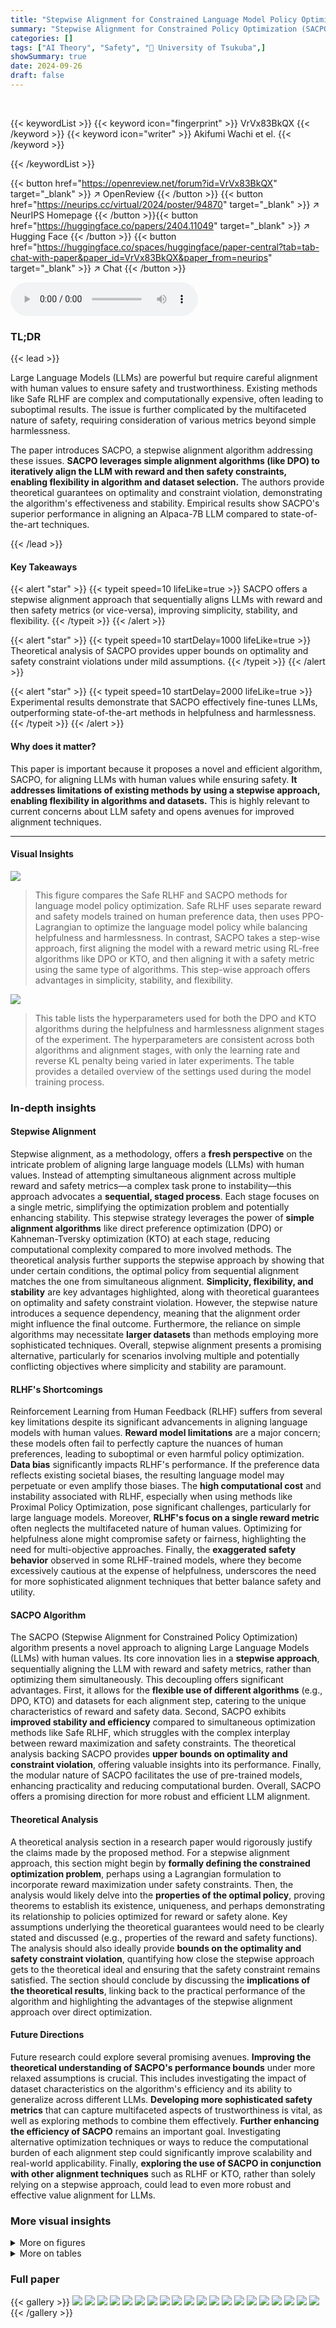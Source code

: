 ```yaml
---
title: "Stepwise Alignment for Constrained Language Model Policy Optimization"
summary: "Stepwise Alignment for Constrained Policy Optimization (SACPO) efficiently aligns LLMs with human values, prioritizing both helpfulness and harmlessness via a novel stepwise approach."
categories: []
tags: ["AI Theory", "Safety", "🏢 University of Tsukuba",]
showSummary: true
date: 2024-09-26
draft: false
---
```


<br>

{{< keywordList >}}
{{< keyword icon="fingerprint" >}} VrVx83BkQX {{< /keyword >}}
{{< keyword icon="writer" >}} Akifumi Wachi et el. {{< /keyword >}}
 
{{< /keywordList >}}

{{< button href="https://openreview.net/forum?id=VrVx83BkQX" target="_blank" >}}
↗ OpenReview
{{< /button >}}
{{< button href="https://neurips.cc/virtual/2024/poster/94870" target="_blank" >}}
↗ NeurIPS Homepage
{{< /button >}}{{< button href="https://huggingface.co/papers/2404.11049" target="_blank" >}}
↗ Hugging Face
{{< /button >}}
{{< button href="https://huggingface.co/spaces/huggingface/paper-central?tab=tab-chat-with-paper&paper_id=VrVx83BkQX&paper_from=neurips" target="_blank" >}}
↗ Chat
{{< /button >}}



<audio controls>
    <source src="https://ai-paper-reviewer.com/VrVx83BkQX/podcast.wav" type="audio/wav">
    Your browser does not support the audio element.
</audio>


### TL;DR


{{< lead >}}

Large Language Models (LLMs) are powerful but require careful alignment with human values to ensure safety and trustworthiness.  Existing methods like Safe RLHF are complex and computationally expensive, often leading to suboptimal results.  The issue is further complicated by the multifaceted nature of safety, requiring consideration of various metrics beyond simple harmlessness. 

The paper introduces SACPO, a stepwise alignment algorithm addressing these issues.  **SACPO leverages simple alignment algorithms (like DPO) to iteratively align the LLM with reward and then safety constraints, enabling flexibility in algorithm and dataset selection.**  The authors provide theoretical guarantees on optimality and constraint violation, demonstrating the algorithm's effectiveness and stability. Empirical results show SACPO's superior performance in aligning an Alpaca-7B LLM compared to state-of-the-art techniques.

{{< /lead >}}


#### Key Takeaways

{{< alert "star" >}}
{{< typeit speed=10 lifeLike=true >}} SACPO offers a stepwise alignment approach that sequentially aligns LLMs with reward and then safety metrics (or vice-versa), improving simplicity, stability, and flexibility. {{< /typeit >}}
{{< /alert >}}

{{< alert "star" >}}
{{< typeit speed=10 startDelay=1000 lifeLike=true >}} Theoretical analysis of SACPO provides upper bounds on optimality and safety constraint violations under mild assumptions. {{< /typeit >}}
{{< /alert >}}

{{< alert "star" >}}
{{< typeit speed=10 startDelay=2000 lifeLike=true >}} Experimental results demonstrate that SACPO effectively fine-tunes LLMs, outperforming state-of-the-art methods in helpfulness and harmlessness. {{< /typeit >}}
{{< /alert >}}

#### Why does it matter?
This paper is important because it proposes a novel and efficient algorithm, SACPO, for aligning LLMs with human values while ensuring safety.  **It addresses limitations of existing methods by using a stepwise approach, enabling flexibility in algorithms and datasets.** This is highly relevant to current concerns about LLM safety and opens avenues for improved alignment techniques.

------
#### Visual Insights



![](https://ai-paper-reviewer.com/VrVx83BkQX/figures_1_1.jpg)

> This figure compares the Safe RLHF and SACPO methods for language model policy optimization. Safe RLHF uses separate reward and safety models trained on human preference data, then uses PPO-Lagrangian to optimize the language model policy while balancing helpfulness and harmlessness.  In contrast, SACPO takes a step-wise approach, first aligning the model with a reward metric using RL-free algorithms like DPO or KTO, and then aligning it with a safety metric using the same type of algorithms. This step-wise approach offers advantages in simplicity, stability, and flexibility.





![](https://ai-paper-reviewer.com/VrVx83BkQX/tables_24_1.jpg)

> This table lists the hyperparameters used for both the DPO and KTO algorithms during the helpfulness and harmlessness alignment stages of the experiment.  The hyperparameters are consistent across both algorithms and alignment stages, with only the learning rate and reverse KL penalty being varied in later experiments.  The table provides a detailed overview of the settings used during the model training process.





### In-depth insights


#### Stepwise Alignment
Stepwise alignment, as a methodology, offers a **fresh perspective** on the intricate problem of aligning large language models (LLMs) with human values.  Instead of attempting simultaneous alignment across multiple reward and safety metrics—a complex task prone to instability—this approach advocates a **sequential, staged process**.  Each stage focuses on a single metric, simplifying the optimization problem and potentially enhancing stability.  This stepwise strategy leverages the power of **simple alignment algorithms** like direct preference optimization (DPO) or Kahneman-Tversky optimization (KTO) at each stage, reducing computational complexity compared to more involved methods. The theoretical analysis further supports the stepwise approach by showing that under certain conditions, the optimal policy from sequential alignment matches the one from simultaneous alignment.  **Simplicity, flexibility, and stability** are key advantages highlighted, along with theoretical guarantees on optimality and safety constraint violation. However, the stepwise nature introduces a sequence dependency, meaning that the alignment order might influence the final outcome.  Furthermore, the reliance on simple algorithms may necessitate **larger datasets** than methods employing more sophisticated techniques.  Overall, stepwise alignment presents a promising alternative, particularly for scenarios involving multiple and potentially conflicting objectives where simplicity and stability are paramount.

#### RLHF's Shortcomings
Reinforcement Learning from Human Feedback (RLHF) suffers from several key limitations despite its significant advancements in aligning language models with human values.  **Reward model limitations** are a major concern; these models often fail to perfectly capture the nuances of human preferences, leading to suboptimal or even harmful policy optimization.  **Data bias** significantly impacts RLHF's performance.  If the preference data reflects existing societal biases, the resulting language model may perpetuate or even amplify those biases. The **high computational cost** and instability associated with RLHF, especially when using methods like Proximal Policy Optimization, pose significant challenges, particularly for large language models. Moreover, **RLHF's focus on a single reward metric** often neglects the multifaceted nature of human values.  Optimizing for helpfulness alone might compromise safety or fairness, highlighting the need for multi-objective approaches.  Finally, the **exaggerated safety behavior** observed in some RLHF-trained models, where they become excessively cautious at the expense of helpfulness, underscores the need for more sophisticated alignment techniques that better balance safety and utility.

#### SACPO Algorithm
The SACPO (Stepwise Alignment for Constrained Policy Optimization) algorithm presents a novel approach to aligning Large Language Models (LLMs) with human values.  Its core innovation lies in a **stepwise approach**, sequentially aligning the LLM with reward and safety metrics, rather than optimizing them simultaneously. This decoupling offers significant advantages.  First, it allows for the **flexible use of different algorithms** (e.g., DPO, KTO) and datasets for each alignment step, catering to the unique characteristics of reward and safety data. Second, SACPO exhibits **improved stability and efficiency** compared to simultaneous optimization methods like Safe RLHF, which struggles with the complex interplay between reward maximization and safety constraints. The theoretical analysis backing SACPO provides **upper bounds on optimality and constraint violation**, offering valuable insights into its performance.  Finally, the modular nature of SACPO facilitates the use of pre-trained models, enhancing practicality and reducing computational burden.  Overall, SACPO offers a promising direction for more robust and efficient LLM alignment.

#### Theoretical Analysis
A theoretical analysis section in a research paper would rigorously justify the claims made by the proposed method.  For a stepwise alignment approach, this section might begin by **formally defining the constrained optimization problem**, perhaps using a Lagrangian formulation to incorporate reward maximization under safety constraints.  Then, the analysis would likely delve into the **properties of the optimal policy**, proving theorems to establish its existence, uniqueness, and perhaps demonstrating its relationship to policies optimized for reward or safety alone.  Key assumptions underlying the theoretical guarantees would need to be clearly stated and discussed (e.g., properties of the reward and safety functions). The analysis should also ideally provide **bounds on the optimality and safety constraint violation**, quantifying how close the stepwise approach gets to the theoretical ideal and ensuring that the safety constraint remains satisfied. The section should conclude by discussing the **implications of the theoretical results**, linking back to the practical performance of the algorithm and highlighting the advantages of the stepwise alignment approach over direct optimization.

#### Future Directions
Future research could explore several promising avenues. **Improving the theoretical understanding of SACPO's performance bounds** under more relaxed assumptions is crucial.  This includes investigating the impact of dataset characteristics on the algorithm's efficiency and its ability to generalize across different LLMs.  **Developing more sophisticated safety metrics** that can capture multifaceted aspects of trustworthiness is vital, as well as exploring methods to combine them effectively.  **Further enhancing the efficiency of SACPO** remains an important goal.  Investigating alternative optimization techniques or ways to reduce the computational burden of each alignment step could significantly improve scalability and real-world applicability.  Finally, **exploring the use of SACPO in conjunction with other alignment techniques** such as RLHF or KTO, rather than solely relying on a stepwise approach, could lead to even more robust and effective value alignment for LLMs.


### More visual insights

<details>
<summary>More on figures
</summary>


![](https://ai-paper-reviewer.com/VrVx83BkQX/figures_8_1.jpg)

> This figure shows the win rates of different language models against a Supervised Fine-Tuning (SFT) model in terms of helpfulness and harmlessness.  It compares several models, including Safe RLHF and various versions of SACPO (using different algorithms and alignment orders) and P-SACPO (model merging).  The plots visualize the trade-offs between helpfulness and harmlessness achieved by each model, showing how different approaches balance these two metrics.  Different parameter settings (β/λ and q) are explored to show their influence.


![](https://ai-paper-reviewer.com/VrVx83BkQX/figures_26_1.jpg)

> This figure shows the win rates of different language models against a supervised fine-tuning (SFT) model, in terms of helpfulness and harmlessness.  It compares various methods, including Safe RLHF and different versions of the proposed SACPO algorithm. Each point represents a model trained with a specific configuration of hyperparameters. The figure helps visualize the trade-off between helpfulness and harmlessness achieved by different alignment strategies.


![](https://ai-paper-reviewer.com/VrVx83BkQX/figures_27_1.jpg)

> This figure displays the win rates of different language models against a supervised fine-tuned (SFT) model.  It compares SACPO variants (stepwise alignment with different algorithms and orders) to Safe RLHF and a single-metric alignment baseline.  The x-axis represents helpfulness, and the y-axis represents harmlessness. Different colors represent different models and configurations, with numbers indicating hyperparameter settings (β/λ or q).


![](https://ai-paper-reviewer.com/VrVx83BkQX/figures_27_2.jpg)

> This figure displays the win rates of various LLMs against the Supervised Fine-Tuning (SFT) model in terms of helpfulness and harmlessness.  The results show the effectiveness of SACPO, comparing different alignment orders and algorithms (DPO and KTO), and its practical variant, P-SACPO (using model merging). The different colored shapes represent the various models, and numbers in the plots represent the hyperparameters β/λ and q.


![](https://ai-paper-reviewer.com/VrVx83BkQX/figures_29_1.jpg)

> This figure shows the win rates of different language models against a baseline model (SFT) in terms of helpfulness and harmlessness.  It compares various SACPO model configurations (stepwise alignment of reward and safety models using different algorithms) and a baseline Safe RLHF method. Different parameters (β/λ, q) are evaluated across various configurations. The results indicate that certain stepwise alignment strategies and model merging improve performance compared to the baseline.


</details>




<details>
<summary>More on tables
</summary>


![](https://ai-paper-reviewer.com/VrVx83BkQX/tables_24_2.jpg)
> This table shows the values of β (the parameter for the reverse KL divergence penalty) and β/λ (β divided by the Lagrange multiplier λ) used in the different variants of the SACPO algorithm.  The values of β were adjusted depending on the order of alignment (helpfulness first or safety first).  The β/λ values were tested at several levels (0.01, 0.025, 0.05, 0.1) to find the optimal trade-off between helpfulness and safety for each configuration.

![](https://ai-paper-reviewer.com/VrVx83BkQX/tables_28_1.jpg)
> This table presents the results of statistical significance tests comparing the performance of various models against the SFT (Supervised Fine-Tuning) model.  The mean and standard deviation of the win rate (a measure of how often a model's response is preferred over the SFT model's response) are calculated across three different random seeds for each model.  This provides a measure of the models' reliability and statistical significance of their improvements over the SFT baseline.

![](https://ai-paper-reviewer.com/VrVx83BkQX/tables_28_2.jpg)
> This table presents the hyperparameters used for the Llama2 7B model and Anthropic/hh-rlhf dataset experiment.  It shows the learning rate (lr) and number of epochs for each phase: Supervised Fine-Tuning (SFT), Helpfulness alignment, and Safety alignment.  Note that other hyperparameters remain consistent with the main paper's experiments. This table aids in understanding the differences in experimental setup for this particular experiment compared to the main experiments described in the paper.

![](https://ai-paper-reviewer.com/VrVx83BkQX/tables_29_1.jpg)
> This table shows the hyperparameters used for training the Llama2 7B model with the Anthropic hh-rlhf dataset.  It breaks down the settings for the three phases: Supervised Fine-Tuning (SFT), Helpfulness Alignment, and Safety Alignment.  Each phase lists the beta value used for the KL penalty, learning rate (lr), and number of epochs. Note that all other hyperparameters are consistent with the main experiment described in the paper.

![](https://ai-paper-reviewer.com/VrVx83BkQX/tables_30_1.jpg)
> This table presents the results of statistical significance tests comparing the performance of various models (including different versions of SACPO, Safe RLHF, and DPO models) against the SFT model.  The mean and standard deviation of the win rates for both helpfulness and harmlessness metrics are reported, calculated across three separate random seeds to ensure reliability of the results.  The small standard deviations indicate high statistical significance.

![](https://ai-paper-reviewer.com/VrVx83BkQX/tables_31_1.jpg)
> This table presents the results of statistical significance tests comparing the performance of different models (including variations of SACPO, Safe RLHF, and a baseline SFT model) against the SFT model.  The mean and standard deviation of the win rate (a measure of model superiority) are calculated across three independent runs using different random seeds.  The low standard deviations suggest statistically significant differences in performance between these models.

![](https://ai-paper-reviewer.com/VrVx83BkQX/tables_32_1.jpg)
> This table presents the results of statistical significance tests comparing the performance of different models against the SFT (Supervised Fine-Tuning) model. The mean and standard deviation of the win rate (a measure of model performance) are shown for each model across three separate trials.  The small standard deviations suggest consistent model performance.

![](https://ai-paper-reviewer.com/VrVx83BkQX/tables_33_1.jpg)
> This table presents the results of statistical significance tests comparing the performance of various models (including SACPO variants and Safe RLHF) against the SFT model.  For both helpfulness and harmlessness, the mean win rate and standard deviation across three different runs are shown. This analysis assesses the statistical significance of the observed differences in performance between the models.

![](https://ai-paper-reviewer.com/VrVx83BkQX/tables_34_1.jpg)
> This table presents the results of statistical significance tests comparing the performance of different models (including SACPO variants, Safe RLHF, and a single-metric alignment model) against the SFT (Supervised Fine-Tuning) model.  The mean and standard deviation of the win rate (the percentage of times a model outperforms the SFT model) are calculated across three random trials for both helpfulness and harmlessness.  The small standard deviations suggest that the results are statistically reliable.

![](https://ai-paper-reviewer.com/VrVx83BkQX/tables_35_1.jpg)
> This table presents the results of statistical significance testing comparing the performance of various models (including different configurations of SACPO, Safe RLHF, and a single-step DPO alignment) against the SFT (Supervised Fine-Tuning) baseline.  The mean and standard deviation of the win rate (percentage of times a model outperforms SFT) are reported for both helpfulness and harmlessness metrics, calculated across three independent runs. This allows for assessment of the statistical significance of the performance differences observed between the models.

![](https://ai-paper-reviewer.com/VrVx83BkQX/tables_36_1.jpg)
> This table presents the results of statistical significance tests comparing the win rates of various models against the Supervised Fine-Tuning (SFT) model.  The mean and standard deviation across three random seeds are reported for both helpfulness and harmlessness.  The small standard deviations suggest statistically significant results.

![](https://ai-paper-reviewer.com/VrVx83BkQX/tables_37_1.jpg)
> This table presents the results of statistical significance tests comparing the performance of various models (including SACPO variants) against the SFT (Supervised Fine-Tuning) model in terms of helpfulness and harmlessness.  The mean and standard deviation (σ) of the win rate are calculated across three independent trials. The small standard deviations suggest statistically significant results.

![](https://ai-paper-reviewer.com/VrVx83BkQX/tables_38_1.jpg)
> This table presents the results of statistical significance tests comparing the performance of various models against the Supervised Fine-Tuning (SFT) model.  The mean and standard deviation of the win rates for helpfulness and harmlessness are shown for each model across three random seeds.  This allows for an assessment of the statistical reliability of the observed performance differences.

![](https://ai-paper-reviewer.com/VrVx83BkQX/tables_40_1.jpg)
> This table presents the results of statistical significance tests comparing the performance of various models (including SACPO variants and baselines) against the SFT model.  The mean and standard deviation of the win rates for both helpfulness and harmlessness are reported across three different random seeds, indicating the statistical significance of the improvements observed using the different models.

![](https://ai-paper-reviewer.com/VrVx83BkQX/tables_41_1.jpg)
> This table presents the results of statistical significance tests performed to evaluate the performance of different models against the Supervised Fine-Tuning (SFT) model.  The mean and standard deviation of the win rate for both helpfulness and harmlessness are shown for each model. Three random seeds were used for each experiment, and the results are summarized across those seeds.  This table allows for a quantitative comparison of the various models and their statistical significance in relation to the SFT baseline.

</details>




### Full paper

{{< gallery >}}
<img src="https://ai-paper-reviewer.com/VrVx83BkQX/1.png" class="grid-w50 md:grid-w33 xl:grid-w25" />
<img src="https://ai-paper-reviewer.com/VrVx83BkQX/2.png" class="grid-w50 md:grid-w33 xl:grid-w25" />
<img src="https://ai-paper-reviewer.com/VrVx83BkQX/3.png" class="grid-w50 md:grid-w33 xl:grid-w25" />
<img src="https://ai-paper-reviewer.com/VrVx83BkQX/4.png" class="grid-w50 md:grid-w33 xl:grid-w25" />
<img src="https://ai-paper-reviewer.com/VrVx83BkQX/5.png" class="grid-w50 md:grid-w33 xl:grid-w25" />
<img src="https://ai-paper-reviewer.com/VrVx83BkQX/6.png" class="grid-w50 md:grid-w33 xl:grid-w25" />
<img src="https://ai-paper-reviewer.com/VrVx83BkQX/7.png" class="grid-w50 md:grid-w33 xl:grid-w25" />
<img src="https://ai-paper-reviewer.com/VrVx83BkQX/8.png" class="grid-w50 md:grid-w33 xl:grid-w25" />
<img src="https://ai-paper-reviewer.com/VrVx83BkQX/9.png" class="grid-w50 md:grid-w33 xl:grid-w25" />
<img src="https://ai-paper-reviewer.com/VrVx83BkQX/10.png" class="grid-w50 md:grid-w33 xl:grid-w25" />
<img src="https://ai-paper-reviewer.com/VrVx83BkQX/11.png" class="grid-w50 md:grid-w33 xl:grid-w25" />
<img src="https://ai-paper-reviewer.com/VrVx83BkQX/12.png" class="grid-w50 md:grid-w33 xl:grid-w25" />
<img src="https://ai-paper-reviewer.com/VrVx83BkQX/13.png" class="grid-w50 md:grid-w33 xl:grid-w25" />
<img src="https://ai-paper-reviewer.com/VrVx83BkQX/14.png" class="grid-w50 md:grid-w33 xl:grid-w25" />
<img src="https://ai-paper-reviewer.com/VrVx83BkQX/15.png" class="grid-w50 md:grid-w33 xl:grid-w25" />
<img src="https://ai-paper-reviewer.com/VrVx83BkQX/16.png" class="grid-w50 md:grid-w33 xl:grid-w25" />
<img src="https://ai-paper-reviewer.com/VrVx83BkQX/17.png" class="grid-w50 md:grid-w33 xl:grid-w25" />
<img src="https://ai-paper-reviewer.com/VrVx83BkQX/18.png" class="grid-w50 md:grid-w33 xl:grid-w25" />
<img src="https://ai-paper-reviewer.com/VrVx83BkQX/19.png" class="grid-w50 md:grid-w33 xl:grid-w25" />
<img src="https://ai-paper-reviewer.com/VrVx83BkQX/20.png" class="grid-w50 md:grid-w33 xl:grid-w25" />
{{< /gallery >}}